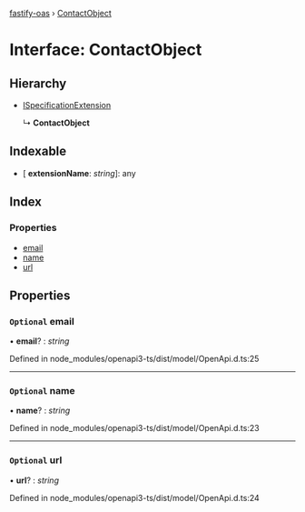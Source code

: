 [fastify-oas](../README.md) › [ContactObject](contactobject.md)

# Interface: ContactObject

## Hierarchy

* [ISpecificationExtension](ispecificationextension.md)

  ↳ **ContactObject**

## Indexable

* \[ **extensionName**: *string*\]: any

## Index

### Properties

* [email](contactobject.md#optional-email)
* [name](contactobject.md#optional-name)
* [url](contactobject.md#optional-url)

## Properties

### `Optional` email

• **email**? : *string*

Defined in node_modules/openapi3-ts/dist/model/OpenApi.d.ts:25

___

### `Optional` name

• **name**? : *string*

Defined in node_modules/openapi3-ts/dist/model/OpenApi.d.ts:23

___

### `Optional` url

• **url**? : *string*

Defined in node_modules/openapi3-ts/dist/model/OpenApi.d.ts:24

